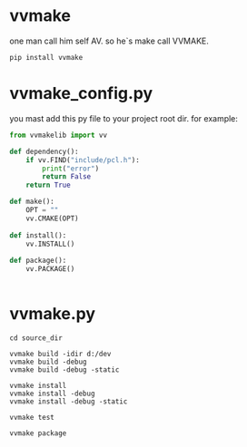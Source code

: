 # vvmake

one man call him self AV. so he`s make call VVMAKE.

```
pip install vvmake
```



# vvmake_config.py

you mast add this py file to your project root dir. for example:

```python
from vvmakelib import vv

def dependency():
    if vv.FIND("include/pcl.h"):
        print("error")
        return False
    return True

def make():
	OPT = ""
    vv.CMAKE(OPT)
    
def install():
    vv.INSTALL()
    
def package():
    vv.PACKAGE()
    
```



# vvmake.py

```
cd source_dir

vvmake build -idir d:/dev
vvmake build -debug
vvmake build -debug -static

vvmake install
vvmake install -debug
vvmake install -debug -static

vvmake test

vvmake package

```

